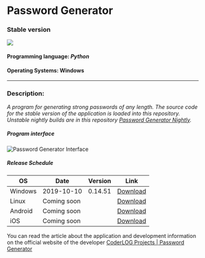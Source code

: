 # Password Generator
### Stable version


![](https://github.com/alexborsch/password-generator-stable/blob/master/p_gen.ico)


#### Programming language: *Python*
#### Operating Systems: Windows

------------


### Description:

*A program for generating strong passwords of any length.
The source code for the stable version of the application is loaded into this repository. Unstable nightly builds are in this repository [Password Generator Nightly](https://github.com/alexborsch/password-generator-nightly "Password Generator Nightly").*
##### *Program interface*
![Password Generator Interface](https://github.com/alexborsch/password-generator-stable/blob/master/img/password_gen.jpg "Password Generator Interface")

##### Release Schedule
| OS  | Date  | Version  | Link   |
| ------------ | ------------ | ------------ | ------------ |
| Windows  | 2019-10-10  | 0.14.51  | [Download](http://coderlog.top "Download")  |
| Linux  | Coming soon  |   | [Download](# "Download")  |
| Android  | Coming soon  |   | [Download](# "Download")  |
| iOS  | Coming soon  |   | [Download](# "Download")  |


You can read the article about the application and development information on the official website of the developer  [CoderLOG Projects | Password Generator](https://coderlog.top/projects.php?id=21 "CoderLOG Projects | Password Generator")